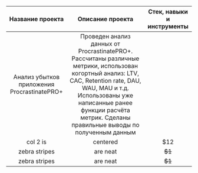 
| Название проекта | Описание проекта| Стек, навыки и инструменты |
|:-------------: |:---------------:| :-------------:|
|  Анализ убытков приложения ProcrastinatePRO+   | Проведен анализ данных от ProcrastinatePRO+. Рассчитаны различные метрики, использован когортный анализ: LTV, CAC, Retention rate, DAU, WAU, MAU и т.д. Использованы уже написанные ранее функции расчёта метрик. Сделаны правильные выводы по полученным данным |    |
| col 2 is      | centered        |         $12   |
| zebra stripes | are neat        |        ~~$1~~ |
| zebra stripes | are neat        |        ~~$1~~ |
